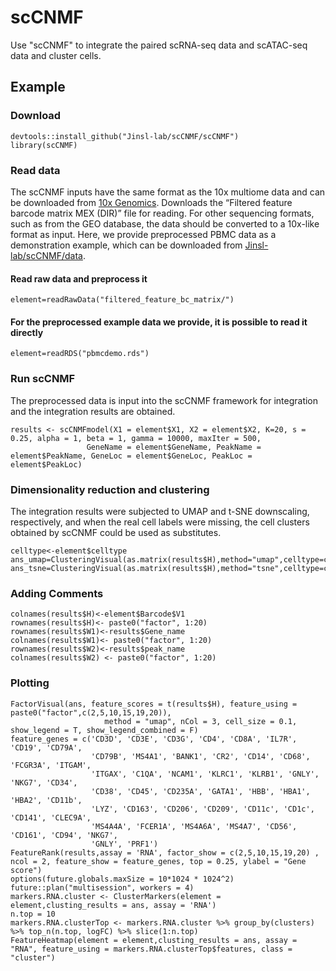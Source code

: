 # scCNMF
Use "scCNMF" to integrate the paired scRNA-seq data and scATAC-seq data and cluster cells.

## Example

### Download
```
devtools::install_github("Jinsl-lab/scCNMF/scCNMF")  
library(scCNMF)
```
### Read data
The scCNMF inputs have the same format as the 10x multiome data and can be downloaded from [10x Genomics](https://www.10xgenomics.com/datasets?configure%5BhitsPerPage%5D=50&configure%5BmaxValuesPerFacet%5D=1000&refinementList%5Bplatform%5D%5B0%5D=Chromium%20Single%20Cell&refinementList%5Bproduct.name%5D%5B0%5D=Epi%20Multiome%20ATAC%20%2B%20Gene%20Expression). Downloads the “Filtered feature barcode matrix MEX (DIR)” file for reading. For other sequencing formats, such as from the GEO database, the data should be converted to a 10x-like format as input. Here, we provide preprocessed PBMC data as a demonstration example, which can be downloaded from [Jinsl-lab/scCNMF/data](https://github.com/Jinsl-lab/scCNMF/tree/main/data).
#### Read raw data and preprocess it
```
element=readRawData("filtered_feature_bc_matrix/")
```
#### For the preprocessed example data we provide, it is possible to read it directly
```
element=readRDS("pbmcdemo.rds")
```

### Run scCNMF
The preprocessed data is input into the scCNMF framework for integration and the integration results are obtained.
```
results <- scCNMFmodel(X1 = element$X1, X2 = element$X2, K=20, s = 0.25, alpha = 1, beta = 1, gamma = 10000, maxIter = 500,
                 GeneName = element$GeneName, PeakName = element$PeakName, GeneLoc = element$GeneLoc, PeakLoc = element$PeakLoc)
```
### Dimensionality reduction and clustering
The integration results were subjected to UMAP and t-SNE downscaling, respectively, and when the real cell labels were missing, the cell clusters obtained by scCNMF could be used as substitutes.
```
celltype<-element$celltype
ans_umap=ClusteringVisual(as.matrix(results$H),method="umap",celltype=celltype)   
ans_tsne=ClusteringVisual(as.matrix(results$H),method="tsne",celltype=celltype)
```
### Adding Comments
```
colnames(results$H)<-element$Barcode$V1  
rownames(results$H)<- paste0("factor", 1:20)  
rownames(results$W1)<-results$Gene_name  
colnames(results$W1)<- paste0("factor", 1:20)  
rownames(results$W2)<-results$peak_name  
colnames(results$W2) <- paste0("factor", 1:20)
```
### Plotting
```
FactorVisual(ans, feature_scores = t(results$H), feature_using = paste0("factor",c(2,5,10,15,19,20)),  
                     method = "umap", nCol = 3, cell_size = 0.1, show_legend = T, show_legend_combined = F)  
feature_genes = c('CD3D', 'CD3E', 'CD3G', 'CD4', 'CD8A', 'IL7R', 'CD19', 'CD79A', 
                  'CD79B', 'MS4A1', 'BANK1', 'CR2', 'CD14', 'CD68', 'FCGR3A', 'ITGAM', 
                  'ITGAX', 'C1QA', 'NCAM1', 'KLRC1', 'KLRB1', 'GNLY', 'NKG7', 'CD34', 
                  'CD38', 'CD45', 'CD235A', 'GATA1', 'HBB', 'HBA1', 'HBA2', 'CD11b', 
                  'LYZ', 'CD163', 'CD206', 'CD209', 'CD11c', 'CD1c', 'CD141', 'CLEC9A', 
                  'MS4A4A', 'FCER1A', 'MS4A6A', 'MS4A7', 'CD56', 'CD161', 'CD94', 'NKG7', 
                  'GNLY', 'PRF1')   
FeatureRank(results,assay = 'RNA', factor_show = c(2,5,10,15,19,20) , ncol = 2, feature_show = feature_genes, top = 0.25, ylabel = "Gene score")  
options(future.globals.maxSize = 10*1024 * 1024^2)  
future::plan("multisession", workers = 4)  
markers.RNA.cluster <- ClusterMarkers(element = element,clusting_results = ans, assay = 'RNA')  
n.top = 10  
markers.RNA.clusterTop <- markers.RNA.cluster %>% group_by(clusters) %>% top_n(n.top, logFC) %>% slice(1:n.top)  
FeatureHeatmap(element = element,clusting_results = ans, assay = "RNA", feature_using = markers.RNA.clusterTop$features, class = "cluster")
```

